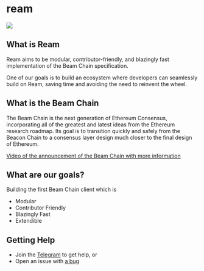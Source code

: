 # ream
<a href="https://t.me/+W2DhmhvoEJM1NDVh">
    <img src="https://img.shields.io/badge/Telegram-2CA5E0?style=for-the-badge&logo=telegram&logoColor=white">
</a>

## What is Ream

Ream aims to be modular, contributor-friendly, and blazingly fast implementation of the Beam Chain specification.

One of our goals is to build an ecosystem where developers can seamlessly build on Ream, saving time and avoiding the need to reinvent the wheel.

## What is the Beam Chain

The Beam Chain is the next generation of Ethereum Consensus, incorporating all of the greatest and latest ideas from the Ethereum research roadmap. Its goal is to transition quickly and safely from the Beacon Chain to a consensus layer design much closer to the final design of Ethereum.

[Video of the announcement of the Beam Chain with more information](https://youtu.be/rGE_RDumZGg?t=7195)

## What are our goals?

Building the first Beam Chain client which is 
- Modular
- Contributor Friendly
- Blazingly Fast
- Extendible

## Getting Help

- Join the [Telegram](https://t.me/+W2DhmhvoEJM1NDVh) to get help, or
- Open an issue with [a bug](https://github.com/ReamLabs/ream/issues/new)

